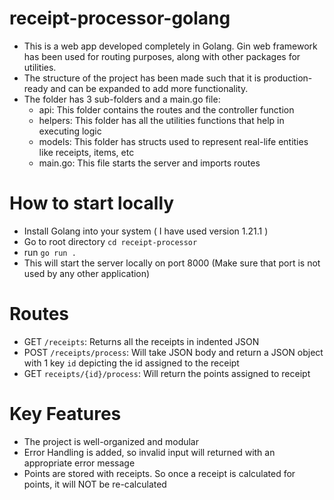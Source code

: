 # receipt-processor-golang
* This is a web app developed completely in Golang. Gin web framework has been used for routing purposes, along with other packages for utilities.
* The structure of the project has been made such that it is production-ready and can be expanded to add more functionality.
* The folder has 3 sub-folders and a main.go file:
  * api: This folder contains the routes and the controller function
  * helpers: This folder has all the utilities functions that help in executing logic
  * models: This folder has structs used to represent real-life entities like receipts, items, etc
  * main.go: This file starts the server and imports routes

# How to start locally
* Install Golang into your system ( I have used version 1.21.1 )
* Go to root directory `cd receipt-processor`
* run `go run .`
* This will start the server locally on port 8000 (Make sure that port is not used by any other application)

# Routes
* GET `/receipts`: Returns all the receipts in indented JSON
* POST `/receipts/process`: Will take JSON body and return a JSON object with 1 key `id` depicting the id assigned to the receipt
* GET `receipts/{id}/process`: Will return the points assigned to receipt

# Key Features
* The project is well-organized and modular
* Error Handling is added, so invalid input will returned with an appropriate error message
* Points are stored with receipts. So once a receipt is calculated for points, it will NOT be re-calculated
   
